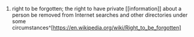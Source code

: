 1. right to be forgotten; the right to have private [[information]] about a person be removed from Internet searches and other directories under some circumstances^[https://en.wikipedia.org/wiki/Right_to_be_forgotten]